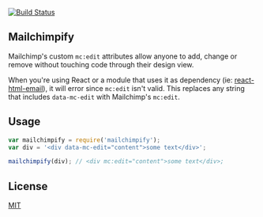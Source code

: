 [![Build Status](https://travis-ci.org/Roilan/mailchimpify.svg?branch=master)](https://travis-ci.org/Roilan/mailchimpify)


## Mailchimpify

Mailchimp's custom `mc:edit` attributes allow anyone to add, change or remove without touching code through their design view.

When you're using React or a module that uses it as dependency (ie: [react-html-email](https://github.com/chromakode/react-html-email)), it will error since `mc:edit` isn't valid. This replaces any string that includes `data-mc-edit` with Mailchimp's `mc:edit`.

## Usage
```js
var mailchimpify = require('mailchimpify');
var div = '<div data-mc-edit="content">some text</div>';

mailchimpify(div); // <div mc:edit="content">some text</div>;

```

## License
[MIT](https://github.com/Roilan/mailchimpify/blob/master/LICENSE)